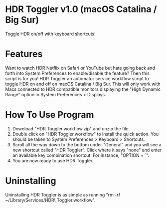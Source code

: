 # HDR Toggler v1.0 (macOS Catalina / Big Sur)
Toggle HDR on/off with keyboard shortcuts!

# Features
Want to watch HDR Netflix on Safari or YouTube but hate going back and forth into System Preferences to enable/disable the feature?  Then this script is for you!  HDR Toggler an automator service workflow script to toggle HDR on and off on macOS Catalina / Big Sur.  This will only work with Macs connected to HDR compatible monitors displaying the "High Dynamic Range" option in System Preferences > Displays.

# How To Use Program
1. Download "HDR Toggler.workflow.zip" and unzip the file.
2. Double click on "HDR Toggler.workflow" to install the quick action.  You should be taken to System Preferences > Keyboard > Shortcuts.
3. Scroll all the way down to the bottom under "General" and you will see a new shortcut called "HDR Toggler".  Click where it says "none" and enter an available key combination shortcut.  For instance, "OPTION + `".
4. You are now ready to use HDR Toggler.

# Uninstalling
Uninstalling HDR Toggler is as simple as running "rm -rf ~/Library/Services/HDR\ Toggler.workflow".
